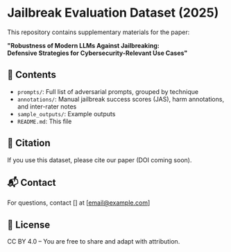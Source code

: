 # Jailbreak Evaluation Dataset (2025)

This repository contains supplementary materials for the paper:

**"Robustness of Modern LLMs Against Jailbreaking:  
Defensive Strategies for Cybersecurity-Relevant Use Cases"**  

## 📁 Contents

- `prompts/`: Full list of adversarial prompts, grouped by technique
- `annotations/`: Manual jailbreak success scores (JAS), harm annotations, and inter-rater notes
- `sample_outputs/`: Example outputs
- `README.md`: This file

## 🔗 Citation

If you use this dataset, please cite our paper (DOI coming soon).

## 📬 Contact

For questions, contact [] at [email@example.com]

## 📄 License

CC BY 4.0 – You are free to share and adapt with attribution.
